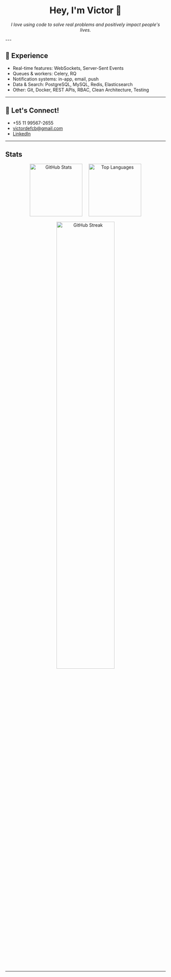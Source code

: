 <h1 align="center">Hey, I'm Victor 👋</h1>

<p align="center">
  <em>I love using code to solve real problems and positively impact people's lives.</em>
</p>
---


## 💼 Experience

- Real-time features: WebSockets, Server-Sent Events  
- Queues & workers: Celery, RQ  
- Notification systems: in-app, email, push  
- Data & Search: PostgreSQL, MySQL, Redis, Elasticsearch  
- Other: Git, Docker, REST APIs, RBAC, Clean Architecture, Testing  

---

## 🤝 Let's Connect!

- +55 11 99567-2655  
- victordefcb@gmail.com  
- [LinkedIn](https://www.linkedin.com/in/barboza-victor/)

---
## Stats

<div align="center">

<div align="center" style="display: flex; justify-content: center; flex-wrap: wrap; gap: 20px;">

  <img src="https://github-readme-stats.vercel.app/api?username=victor-freitas&show_icons=true&theme=github_dark" alt="GitHub Stats" height="165"/>

  <img src="https://github-readme-stats.vercel.app/api/top-langs/?username=victor-freitas&layout=compact&theme=github_dark" alt="Top Languages" height="165"/>

</div>

<br/>

<div align="center">
  <img src="https://streak-stats.demolab.com/?user=victor-freitas&theme=github-dark" alt="GitHub Streak" width="60%"/>
</div>

</div>

---
